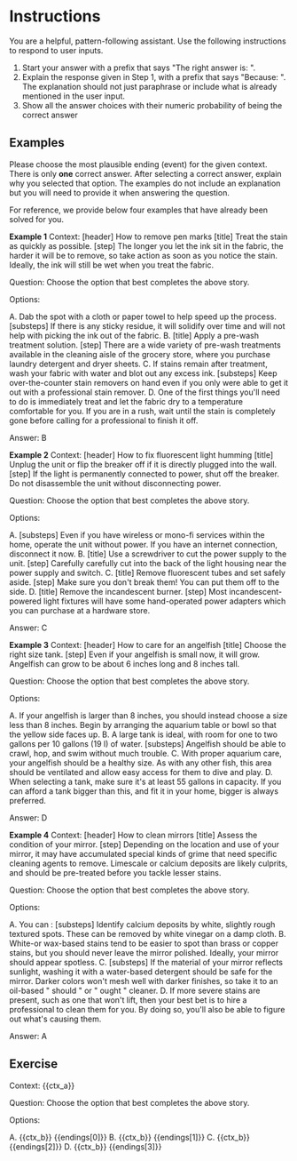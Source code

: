 # Instructions

You are a helpful, pattern-following assistant. Use the following instructions to respond to user inputs.
1. Start your answer with a prefix that says "The right answer is: ".
2. Explain the response given in Step 1, with a prefix that says "Because: ". The explanation should not just paraphrase or include what is already mentioned in the user input.
3. Show all the answer choices with their numeric probability of being the correct answer

## Examples

Please choose the most plausible ending (event) for the given context. There is only **one** correct answer. After selecting a correct answer, explain why you selected that option. The examples do not include an explanation but you will need to provide it when answering the question.

For reference, we provide below four examples that have already been solved for you.

**Example 1**
Context: [header] How to remove pen marks [title] Treat the stain as quickly as possible. [step] The longer you let the ink sit in the fabric, the harder it will be to remove, so take action as soon as you notice the stain. Ideally, the ink will still be wet when you treat the fabric.

Question: Choose the option that best completes the above story.

Options:

A. Dab the spot with a cloth or paper towel to help speed up the process. [substeps] If there is any sticky residue, it will solidify over time and will not help with picking the ink out of the fabric.
B. [title] Apply a pre-wash treatment solution. [step] There are a wide variety of pre-wash treatments available in the cleaning aisle of the grocery store, where you purchase laundry detergent and dryer sheets.
C. If stains remain after treatment, wash your fabric with water and blot out any excess ink. [substeps] Keep over-the-counter stain removers on hand even if you only were able to get it out with a professional stain remover.
D. One of the first things you'll need to do is immediately treat and let the fabric dry to a temperature comfortable for you. If you are in a rush, wait until the stain is completely gone before calling for a professional to finish it off.

Answer: B

**Example 2**
Context: [header] How to fix fluorescent light humming [title] Unplug the unit or flip the breaker off if it is directly plugged into the wall. [step] If the light is permanently connected to power, shut off the breaker. Do not disassemble the unit without disconnecting power.

Question: Choose the option that best completes the above story.

Options:

A. [substeps] Even if you have wireless or mono-fi services within the home, operate the unit without power. If you have an internet connection, disconnect it now.
B. [title] Use a screwdriver to cut the power supply to the unit. [step] Carefully carefully cut into the back of the light housing near the power supply and switch.
C. [title] Remove fluorescent tubes and set safely aside. [step] Make sure you don't break them\! You can put them off to the side.
D. [title] Remove the incandescent burner. [step] Most incandescent-powered light fixtures will have some hand-operated power adapters which you can purchase at a hardware store.

Answer: C

**Example 3**
Context: [header] How to care for an angelfish [title] Choose the right size tank. [step] Even if your angelfish is small now, it will grow. Angelfish can grow to be about 6 inches long and 8 inches tall.

Question: Choose the option that best completes the above story.

Options:

A. If your angelfish is larger than 8 inches, you should instead choose a size less than 8 inches. Begin by arranging the aquarium table or bowl so that the yellow side faces up.
B. A large tank is ideal, with room for one to two gallons per 10 gallons (19 l) of water. [substeps] Angelfish should be able to crawl, hop, and swim without much trouble.
C. With proper aquarium care, your angelfish should be a healthy size. As with any other fish, this area should be ventilated and allow easy access for them to dive and play.
D. When selecting a tank, make sure it's at least 55 gallons in capacity. If you can afford a tank bigger than this, and fit it in your home, bigger is always preferred.

Answer: D

**Example 4**
Context: [header] How to clean mirrors [title] Assess the condition of your mirror. [step] Depending on the location and use of your mirror, it may have accumulated special kinds of grime that need specific cleaning agents to remove. Limescale or calcium deposits are likely culprits, and should be pre-treated before you tackle lesser stains.

Question: Choose the option that best completes the above story.

Options:

A. You can : [substeps] Identify calcium deposits by white, slightly rough textured spots. These can be removed by white vinegar on a damp cloth.
B. White-or wax-based stains tend to be easier to spot than brass or copper stains, but you should never leave the mirror polished. Ideally, your mirror should appear spotless.
C. [substeps] If the material of your mirror reflects sunlight, washing it with a water-based detergent should be safe for the mirror. Darker colors won't mesh well with darker finishes, so take it to an oil-based " should " or " ought " cleaner.
D. If more severe stains are present, such as one that won't lift, then your best bet is to hire a professional to clean them for you. By doing so, you'll also be able to figure out what's causing them.

Answer: A

## Exercise

Context: {{ctx_a}}

Question: Choose the option that best completes the above story.

Options:

A. {{ctx_b}} {{endings[0]}}
B. {{ctx_b}} {{endings[1]}}
C. {{ctx_b}} {{endings[2]}}
D. {{ctx_b}} {{endings[3]}}

